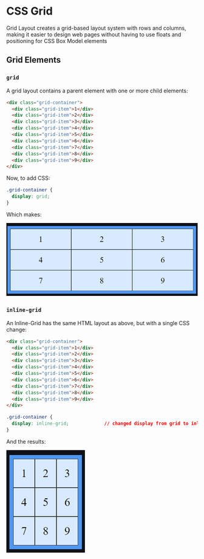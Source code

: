 # CSS Grid
Grid Layout creates a grid-based layout system with rows and columns, making it easier to design web pages without having to use floats and positioning for CSS Box Model elements

## Grid Elements
### ```grid```
A grid layout contains a parent element with one or more child elements:
```html
<div class="grid-container">
  <div class="grid-item">1</div>
  <div class="grid-item">2</div>
  <div class="grid-item">3</div>
  <div class="grid-item">4</div>
  <div class="grid-item">5</div>
  <div class="grid-item">6</div>
  <div class="grid-item">7</div>
  <div class="grid-item">8</div>
  <div class="grid-item">9</div>
</div>
```

Now, to add CSS:
```css
.grid-container {
  display: grid;
}
```
Which makes:

<img src="../images/Grid1.PNG">
<br>

### ```inline-grid```
An Inline-Grid has the same HTML layout as above, but with a single CSS change:
```html
<div class="grid-container">
  <div class="grid-item">1</div>
  <div class="grid-item">2</div>
  <div class="grid-item">3</div>
  <div class="grid-item">4</div>
  <div class="grid-item">5</div>
  <div class="grid-item">6</div>
  <div class="grid-item">7</div>
  <div class="grid-item">8</div>
  <div class="grid-item">9</div>
</div>
```
```css
.grid-container {
  display: inline-grid;             // changed display from grid to inline-grid
}
```
And the results:

<img src="../images/Grid2.PNG">